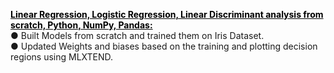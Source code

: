 <style>
  .folder-link{
    color:black;
    text-decoration:underline;
  }
</style>

<a target="_blank" class="folder-link" href="https://github.com/deejachhabra/Machine-Learning/blob/main/CNN%2C%20All%20CNN%2C%20Transfer%20Learning%20CNN%20Keras%20Food-101.ipynb"><b>Linear Regression, Logistic Regression, Linear Discriminant analysis from scratch, Python, NumPy, Pandas:</b></a><br>
● Built Models from scratch and trained them on Iris Dataset.<br>
● Updated Weights and biases based on the training and plotting decision regions using MLXTEND.<br>

